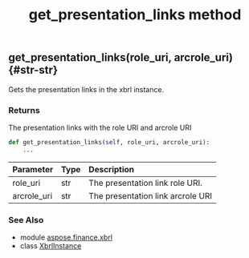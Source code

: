 ﻿---
title: get_presentation_links method
second_title: Aspose.Finance for Python via .NET API References
description: 
type: docs
weight: 100
url: /python-net/aspose.finance.xbrl/xbrlinstance/get_presentation_links/
is_root: false
---

## get_presentation_links(role_uri, arcrole_uri) {#str-str}

Gets the presentation links in the xbrl instance.

### Returns 


The presentation links with the role URI and arcrole URI


```python
def get_presentation_links(self, role_uri, arcrole_uri):
    ...
```


| Parameter | Type | Description |
| :- | :- | :- |
| role_uri | str | The presentation link role URI. |
| arcrole_uri | str | The presentation link arcrole URI |



### See Also
* module [aspose.finance.xbrl](../../)
* class [XbrlInstance](/finance/python-net/aspose.finance.xbrl/xbrlinstance)
